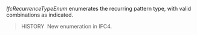 _IfcRecurrenceTypeEnum_ enumerates the recurring pattern type, with valid combinations as indicated.

> HISTORY&nbsp; New enumeration in IFC4.
